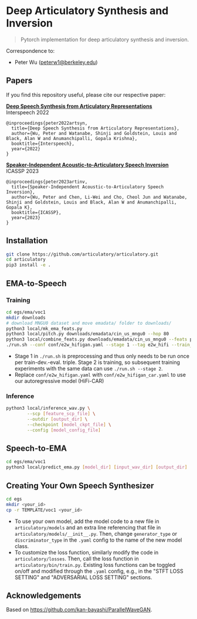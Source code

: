 # Deep Articulatory Synthesis and Inversion

> Pytorch implementation for deep articulatory synthesis and inversion.

Correspondence to: 

  - Peter Wu (peterw1@berkeley.edu)

## Papers

If you find this repository useful, please cite our respective paper:

[**Deep Speech Synthesis from Articulatory Representations**](http://arxiv.org/abs/2209.06337)<br>
Interspeech 2022

```
@inproceedings{peter2022artsyn,
  title={Deep Speech Synthesis from Articulatory Representations},
  author={Wu, Peter and Watanabe, Shinji and Goldstein, Louis and Black, Alan W and Anumanchipalli, Gopala Krishna},
  booktitle={Interspeech},
  year={2022}
}
```

[**Speaker-Independent Acoustic-to-Articulatory Speech Inversion**](https://arxiv.org/abs/2302.06774)<br>
ICASSP 2023

```
@inproceedings{peter2023artinv,
  title={Speaker-Independent Acoustic-to-Articulatory Speech Inversion},
  author={Wu, Peter and Chen, Li-Wei and Cho, Cheol Jun and Watanabe, Shinji and Goldstein, Louis and Black, Alan W and Anumanchipalli, Gopala K},
  booktitle={ICASSP},
  year={2023}
}
```

## Installation

```bash
git clone https://github.com/articulatory/articulatory.git
cd articulatory
pip3 install -e .
```

## EMA-to-Speech

### Training

```bash
cd egs/ema/voc1
mkdir downloads
# download MNGU0 dataset and move emadata/ folder to downloads/
python3 local/mk_ema_feats.py
python3 local/pitch.py downloads/emadata/cin_us_mngu0 --hop 80
python3 local/combine_feats.py downloads/emadata/cin_us_mngu0 --feats pitch actions -o fnema
./run.sh --conf conf/e2w_hifigan.yaml --stage 1 --tag e2w_hifi --train_set mngu0_train_fnema --dev_set mngu0_val_fnema --eval_set mngu0_test_fnema
```

- Stage 1 in `./run.sh` is preprocessing and thus only needs to be run once per train-dev.-eval. triple. Stage 2 is training, so subsequent training experiments with the same data can use `./run.sh --stage 2`.
- Replace `conf/e2w_hifigan.yaml` with `conf/e2w_hifigan_car.yaml` to use our autoregressive model (HiFi-CAR)

### Inference

```bash
python3 local/inference_wav.py \
        --scp [feature_scp_file] \
        --outdir [output_dir] \
        --checkpoint [model_ckpt_file] \
        --config [model_config_file]
```

## Speech-to-EMA

```bash
cd egs/ema/voc1
python3 local/predict_ema.py [model_dir] [input_wav_dir] [output_dir]
```

## Creating Your Own Speech Synthesizer

```bash
cd egs
mkdir <your_id>
cp -r TEMPLATE/voc1 <your_id>
```

- To use your own model, add the model code to a new file in `articulatory/models` and an extra line referencing that file in `articulatory/models/__init__.py`. Then, change `generator_type` or `discriminator_type` in the `.yaml` config to the name of the new model class.
- To customize the loss function, similarly modify the code in `articulatory/losses`. Then, call the loss function in `articulatory/bin/train.py`. Existing loss functions can be toggled on/off and modified through the `.yaml` config, e.g., in the "STFT LOSS SETTING" and "ADVERSARIAL LOSS SETTING" sections.

## Acknowledgements

Based on https://github.com/kan-bayashi/ParallelWaveGAN.
